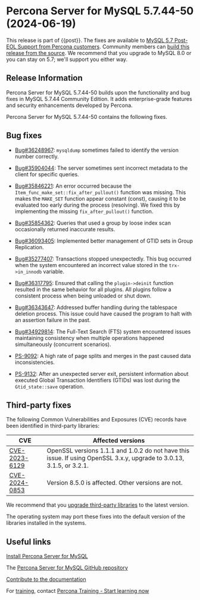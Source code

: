 # Percona Server for MySQL 5.7.44-50 (2024-06-19)

This release is part of {{post}}. The fixes are available to [MySQL 5.7 Post-EOL Support from Percona customers]. Community members can [build this release from the source]. We recommend that you upgrade to MySQL 8.0 or you can stay on 5.7; we'll support you either way.

## Release Information

Percona Server for MySQL 5.7.44-50 builds upon the functionality and bug fixes in MySQL 5.7.44 Community Edition. It adds enterprise-grade features and security enhancements developed by Percona.


Percona Server for MySQL 5.7.44-50 contains the following fixes.

## Bug fixes

* [Bug#36248967]: `mysqldump` sometimes failed to identify the version number correctly.

* [Bug#35904044]: The server sometimes sent incorrect metadata to the client for specific queries.

* [Bug#35846221]: An error occurred because the `Item_func_make_set::fix_after_pullout()` function was missing. This makes the `MAKE_SET` function appear constant (const), causing it to be evaluated too early during the process (resolving). We fixed this by implementing the missing `fix_after_pullout()` function.

* [Bug#35854362]: Queries that used a group by loose index scan occasionally returned inaccurate results.

* [Bug#36093405]: Implemented better management of GTID sets in Group Replication.

* [Bug#35277407]: Transactions stopped unexpectedly. This bug occurred when the system encountered an incorrect value stored in the `trx->in_innodb` variable.

* [Bug#36317795]: Ensured that calling the `plugin->deinit` function resulted in the same behavior for all plugins. All plugins follow a consistent process when being unloaded or shut down.

* [Bug#36343647]: Addressed buffer handling during the tablespace deletion process. This issue could have caused the program to halt with an assertion failure in the past.

* [Bug#34929814]: The Full-Text Search (FTS) system encountered issues maintaining consistency when multiple operations happened simultaneously (concurrent scenarios).

* [PS-9092]: A high rate of page splits and merges in the past caused data inconsistencies.

* [PS-9132]: After an unexpected server exit, persistent information about executed Global Transaction Identifiers (GTIDs) was lost during the `Gtid_state::save` operation.

## Third-party fixes

The following Common Vulnerabilities and Exposures (CVE) records have been identified in third-party libraries:

| CVE            | Affected versions                                                |
|----------------|------------------------------------------------------------------|
| [CVE-2023-6129]  | OpenSSL versions 1.1.1 and 1.0.2 do not have this issue. If using OpenSSL 3.x.y, upgrade to 3.0.13, 3.1.5, or 3.2.1. |
| [CVE-2024-0853]  | Version 8.5.0 is affected. Other versions are not. |

We recommend that you [upgrade third-party libraries] to the latest version. 

The operating system may port these fixes into the default version of the libraries installed in the systems.

## Useful links

[Install Percona Server for MySQL](https://www.percona.com/doc/percona-server/5.7/installation.html)

The [Percona Server for MySQL GitHub repository](https://github.com/percona/percona-server)

[Contribute to the documentation](https://github.com/percona/psmysql-docs/blob/8.0/contributing.md)

For [training](https://www.percona.com/training), contact [Percona Training - Start learning now](https://learn.percona.com/contact-me)


[MySQL 5.7 Post-EOL Support from Percona customers]: https://www.percona.com/post-mysql-5-7-eol-support

[build this release from the source]: ../installation/git-source-tree.md

[Bug#36248967]: https://github.com/mysql/mysql-server/commit/f351ea92a5a

[Bug#35904044]: https://github.com/mysql/mysql-server/commit/271dcf231d0

[Bug#35846221]: https://github.com/mysql/mysql-server/commit/3cd7cd2066f

[Bug#35854362]: https://github.com/mysql/mysql-server/commit/c7e824d18f7

[Bug#36093405]: https://github.com/mysql/mysql-server/commit/6467f70f615

[Bug#35277407]: https://github.com/mysql/mysql-server/commit/88b0ebafdf6

[Bug#36317795]: https://github.com/mysql/mysql-server/commit/ce036717cb5

[Bug#36343647]: https://github.com/mysql/mysql-server/commit/5d06230ae2a

[Bug#34929814]: https://github.com/mysql/mysql-server/commit/c94f9d873b1

[PS-9092]: https://perconadev.atlassian.net/browse/PS-9092

[PS-9132]: https://perconadev.atlassian.net/browse/PS-9132

[CVE-2024-0853]: https://curl.se/docs/CVE-2024-0853.html

[CVE-2023-6129]: https://www.openssl.org/news/vulnerabilities.html#CVE-2023-6129

[upgrade third-party libraries]: ../installation/upgrade-third-party-lib.md